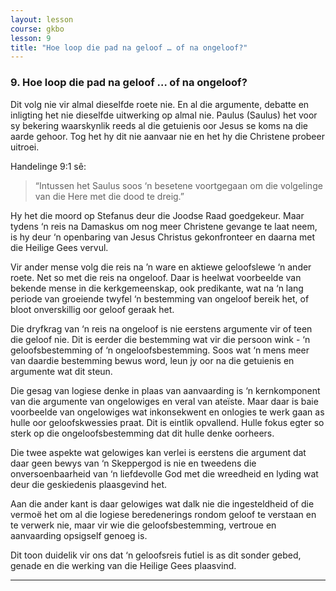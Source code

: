 ```yaml
---
layout: lesson
course: gkbo
lesson: 9
title: "Hoe loop die pad na geloof … of na ongeloof?"
---
```


### 9. Hoe loop die pad na geloof … of na ongeloof?
Dit volg nie vir almal dieselfde roete nie. En al die argumente, debatte en inligting het nie dieselfde uitwerking op almal nie. Paulus (Saulus) het voor sy bekering waarskynlik reeds al die getuienis oor Jesus se koms na die aarde gehoor. Tog het hy dit nie aanvaar nie en het hy die Christene probeer uitroei.

Handelinge 9:1 sê:  
> “Intussen het Saulus soos ‘n besetene voortgegaan om die volgelinge van die Here met die dood te dreig.”

Hy het die moord op Stefanus deur die Joodse Raad goedgekeur. Maar tydens ‘n reis na Damaskus om nog meer Christene gevange te laat neem, is hy deur ‘n openbaring van Jesus Christus gekonfronteer en daarna met die Heilige Gees vervul.

Vir ander mense volg die reis na ’n ware en aktiewe geloofslewe ‘n ander roete. Net so met die reis na ongeloof. Daar is heelwat voorbeelde van bekende mense in die kerkgemeenskap, ook predikante, wat na ‘n lang periode van groeiende twyfel ‘n bestemming van ongeloof bereik het, of bloot onverskillig oor geloof geraak het.

Die dryfkrag van ‘n reis na ongeloof is nie eerstens argumente vir of teen die geloof nie. Dit is eerder die bestemming wat vir die persoon wink - ‘n geloofsbestemming of ‘n ongeloofsbestemming. Soos wat ‘n mens meer van daardie bestemming bewus word, leun jy oor na die getuienis en argumente wat dit steun.

Die gesag van logiese denke in plaas van aanvaarding is ‘n kernkomponent van die argumente van ongelowiges en veral van ateïste. Maar daar is baie voorbeelde van ongelowiges wat inkonsekwent en onlogies te werk gaan as hulle oor geloofskwessies praat. Dit is eintlik opvallend. Hulle fokus egter so sterk op die ongeloofsbestemming dat dit hulle denke oorheers.

Die twee aspekte wat gelowiges kan verlei is eerstens die argument dat daar geen bewys van ‘n Skeppergod is nie en tweedens die onversoenbaarheid van ‘n liefdevolle God met die wreedheid en lyding wat deur die geskiedenis plaasgevind het.

Aan die ander kant is daar gelowiges wat dalk nie die ingesteldheid of die vermoë het om al die logiese beredenerings rondom geloof te verstaan en te verwerk nie, maar vir wie die geloofsbestemming, vertroue en aanvaarding opsigself genoeg is.

Dit toon duidelik vir ons dat ‘n geloofsreis futiel is as dit sonder gebed, genade en die werking van die Heilige Gees plaasvind.

---
